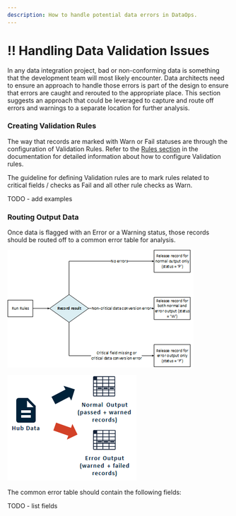 ```yaml
---
description: How to handle potential data errors in DataOps.
---
```


# !! Handling Data Validation Issues

In any data integration project, bad or non-conforming data is something that the development team will most likely encounter.  Data architects need to ensure an approach to handle those errors is part of the design to ensure that errors are caught and rerouted to the appropriate place.  This section suggests an approach that could be leveraged to capture and route off errors and warnings to a separate location for further analysis.

### Creating Validation Rules

The way that records are marked with Warn or Fail statuses are through the configuration of Validation Rules.  Refer to the [Rules section](../configuring-the-data-integration-process/source-configuration/enrichment-rule-configuration.md) in the documentation for detailed information about how to configure Validation rules.

The guideline for defining Validation rules are to mark rules related to critical fields / checks as Fail and all other rule checks as Warn.

TODO - add examples

### Routing Output Data

Once data is flagged with an Error or a Warning status, those records should be routed off to a common error table for analysis.

![Logical flow](../.gitbook/assets/image%20%28332%29.png)

![Data flow](../.gitbook/assets/image%20%28331%29.png)

The common error table should contain the following fields:

TODO - list fields

